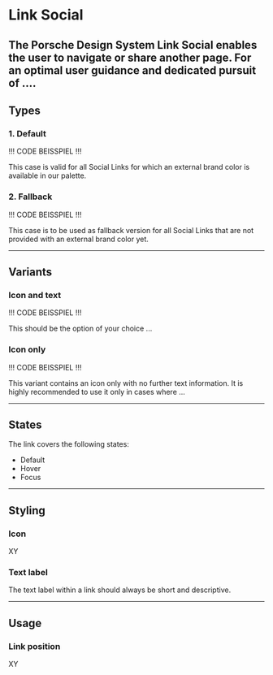 # Link Social

The Porsche Design System Link Social enables the user to **navigate or share another page**. 
For an optimal user guidance and dedicated pursuit of ....
---

## Types

### 1. Default

!!! CODE BEISSPIEL !!!

This case is valid for all Social Links for which an external brand color is available in our palette.

### 2. Fallback

!!! CODE BEISSPIEL !!!

This case is to be used as fallback version for all Social Links that are not provided with an external brand color yet.



---

## Variants

### Icon and text

!!! CODE BEISSPIEL !!!

This should be the option of your choice ...

### Icon only

!!! CODE BEISSPIEL !!!

This variant contains an icon only with no further text information. It is highly recommended to use it only in cases where ...

---

## States

The link covers the following states:

* Default
* Hover
* Focus

---

## Styling

### Icon
XY 


### Text label
The text label within a link should always be short and descriptive.

---

## Usage

### Link position
XY